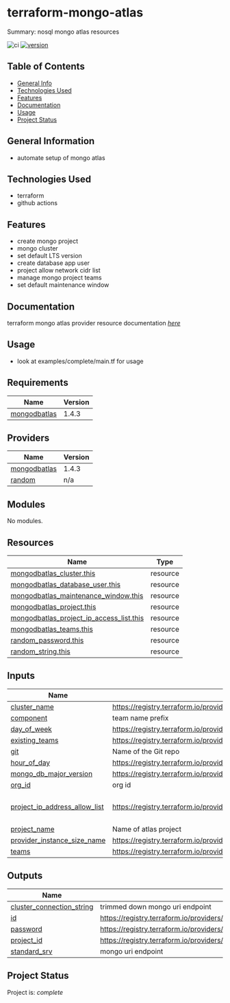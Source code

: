 # terraform-mongo-atlas #

Summary: nosql mongo atlas resources

![ci](https://github.com/conventional-changelog/standard-version/workflows/ci/badge.svg)
[![version](https://img.shields.io/badge/version-1.x-yellow.svg)](https://semver.org)

## Table of Contents
* [General Info](#general-information)
* [Technologies Used](#technologies-used)
* [Features](#Features)
* [Documentation](#Documentation)
* [Usage](#usage)
* [Project Status](#project-status)

## General Information
- automate setup of mongo atlas

## Technologies Used
- terraform
- github actions

## Features

* create mongo project
* mongo cluster
* set default LTS version 
* create database app user
* project allow network cidr list
* manage mongo project teams
* set default maintenance window

## Documentation

terraform mongo atlas provider resource documentation  [_here_](https://registry.terraform.io/providers/mongodb/mongodbatlas/latest/docs)

## Usage

* look at examples/complete/main.tf for usage 

<!-- BEGIN_TF_DOCS -->
## Requirements

| Name | Version |
|------|---------|
| <a name="requirement_mongodbatlas"></a> [mongodbatlas](#requirement\_mongodbatlas) | 1.4.3 |

## Providers

| Name | Version |
|------|---------|
| <a name="provider_mongodbatlas"></a> [mongodbatlas](#provider\_mongodbatlas) | 1.4.3 |
| <a name="provider_random"></a> [random](#provider\_random) | n/a |

## Modules

No modules.

## Resources

| Name | Type |
|------|------|
| [mongodbatlas_cluster.this](https://registry.terraform.io/providers/mongodb/mongodbatlas/1.4.3/docs/resources/cluster) | resource |
| [mongodbatlas_database_user.this](https://registry.terraform.io/providers/mongodb/mongodbatlas/1.4.3/docs/resources/database_user) | resource |
| [mongodbatlas_maintenance_window.this](https://registry.terraform.io/providers/mongodb/mongodbatlas/1.4.3/docs/resources/maintenance_window) | resource |
| [mongodbatlas_project.this](https://registry.terraform.io/providers/mongodb/mongodbatlas/1.4.3/docs/resources/project) | resource |
| [mongodbatlas_project_ip_access_list.this](https://registry.terraform.io/providers/mongodb/mongodbatlas/1.4.3/docs/resources/project_ip_access_list) | resource |
| [mongodbatlas_teams.this](https://registry.terraform.io/providers/mongodb/mongodbatlas/1.4.3/docs/resources/teams) | resource |
| [random_password.this](https://registry.terraform.io/providers/hashicorp/random/latest/docs/resources/password) | resource |
| [random_string.this](https://registry.terraform.io/providers/hashicorp/random/latest/docs/resources/string) | resource |

## Inputs

| Name | Description | Type | Default | Required |
|------|-------------|------|---------|:--------:|
| <a name="input_cluster_name"></a> [cluster\_name](#input\_cluster\_name) | https://registry.terraform.io/providers/mongodb/mongodbatlas/latest/docs/resources/cluster#name | `string` | n/a | yes |
| <a name="input_component"></a> [component](#input\_component) | team name prefix | `string` | `"team"` | no |
| <a name="input_day_of_week"></a> [day\_of\_week](#input\_day\_of\_week) | https://registry.terraform.io/providers/mongodb/mongodbatlas/latest/docs/resources/maintenance_window#day_of_week | `number` | `1` | no |
| <a name="input_existing_teams"></a> [existing\_teams](#input\_existing\_teams) | https://registry.terraform.io/providers/mongodb/mongodbatlas/latest/docs/resources/team#name | `map(any)` | `{}` | no |
| <a name="input_git"></a> [git](#input\_git) | Name of the Git repo | `string` | n/a | yes |
| <a name="input_hour_of_day"></a> [hour\_of\_day](#input\_hour\_of\_day) | https://registry.terraform.io/providers/mongodb/mongodbatlas/latest/docs/resources/maintenance_window#hour_of_day | `number` | `6` | no |
| <a name="input_mongo_db_major_version"></a> [mongo\_db\_major\_version](#input\_mongo\_db\_major\_version) | https://registry.terraform.io/providers/mongodb/mongodbatlas/latest/docs/resources/cluster#mongo_db_major_version | `string` | `"5.0"` | no |
| <a name="input_org_id"></a> [org\_id](#input\_org\_id) | org id | `string` | n/a | yes |
| <a name="input_project_ip_address_allow_list"></a> [project\_ip\_address\_allow\_list](#input\_project\_ip\_address\_allow\_list) | https://registry.terraform.io/providers/mongodb/mongodbatlas/latest/docs/resources/project_ip_access_list#ip_address | `list(any)` | <pre>[<br>  "0.0.0.0/0"<br>]</pre> | no |
| <a name="input_project_name"></a> [project\_name](#input\_project\_name) | Name of atlas project | `string` | n/a | yes |
| <a name="input_provider_instance_size_name"></a> [provider\_instance\_size\_name](#input\_provider\_instance\_size\_name) | https://registry.terraform.io/providers/mongodb/mongodbatlas/latest/docs/resources/cluster#provider_instance_size_name | `string` | `"M0"` | no |
| <a name="input_teams"></a> [teams](#input\_teams) | https://registry.terraform.io/providers/mongodb/mongodbatlas/latest/docs/resources/team#name | `map(any)` | `{}` | no |

## Outputs

| Name | Description |
|------|-------------|
| <a name="output_cluster_connection_string"></a> [cluster\_connection\_string](#output\_cluster\_connection\_string) | trimmed down mongo uri endpoint |
| <a name="output_id"></a> [id](#output\_id) | https://registry.terraform.io/providers/mongodb/mongodbatlas/latest/docs/resources/project#id |
| <a name="output_password"></a> [password](#output\_password) | https://registry.terraform.io/providers/hashicorp/random/latest/docs/resources/password |
| <a name="output_project_id"></a> [project\_id](#output\_project\_id) | https://registry.terraform.io/providers/mongodb/mongodbatlas/latest/docs/resources/project#id |
| <a name="output_standard_srv"></a> [standard\_srv](#output\_standard\_srv) | mongo uri endpoint |
<!-- END_TF_DOCS -->

## Project Status
Project is: _complete_ 
